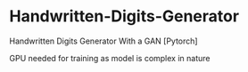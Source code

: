 # Handwritten-Digits-Generator
Handwritten Digits Generator With a GAN [Pytorch]

GPU needed for training as model is complex in nature

